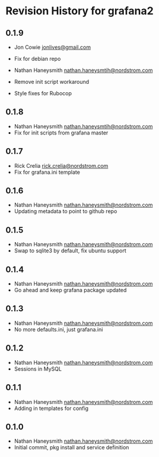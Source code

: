 # Revision History for grafana2

## 0.1.9
- Jon Cowie <jonlives@gmail.com>
- Fix for debian repo

- Nathan Haneysmith <nathan.haneysmtih@nordstrom.com>
- Remove init script workaround
- Style fixes for Rubocop

## 0.1.8
- Nathan Haneysmith <nathan.haneysmtih@nordstrom.com>
- Fix for init scripts from grafana master

## 0.1.7
- Rick Crelia <rick.crelia@nordstrom.com>
- Fix for grafana.ini template

## 0.1.6
- Nathan Haneysmith <nathan.haneysmith@nordstrom.com>
- Updating metadata to point to github repo

## 0.1.5
- Nathan Haneysmith <nathan.haneysmith@nordstrom.com>
- Swap to sqlite3 by default, fix ubuntu support

## 0.1.4
- Nathan Haneysmith <nathan.haneysmith@nordstrom.com>
- Go ahead and keep grafana package updated

## 0.1.3
- Nathan Haneysmith <nathan.haneysmith@nordstrom.com>
- No more defaults.ini, just grafana.ini

## 0.1.2
- Nathan Haneysmith <nathan.haneysmith@nordstrom.com>
- Sessions in MySQL

## 0.1.1
- Nathan Haneysmith <nathan.haneysmith@nordstrom.com>
- Adding in templates for config

## 0.1.0
- Nathan Haneysmith <nathan.haneysmith@nordstrom.com>
- Initial commit, pkg install and service definition
